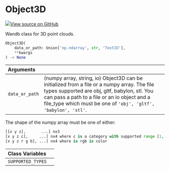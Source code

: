 # Object3D



[![](https://www.tensorflow.org/images/GitHub-Mark-32px.png)View source on GitHub](https://www.github.com/wandb/client/tree/v0.10.33/wandb/sdk/data_types.py#L586-L765)



Wandb class for 3D point clouds.

```python
Object3D(
    data_or_path: Union['np.ndarray', str, 'TextIO'],
    **kwargs
) -> None
```





| Arguments |  |
| :--- | :--- |
|  `data_or_path` |  (numpy array, string, io) Object3D can be initialized from a file or a numpy array. The file types supported are obj, gltf, babylon, stl. You can pass a path to a file or an io object and a file_type which must be one of `'obj', 'gltf', 'babylon', 'stl'`. |


The shape of the numpy array must be one of either:
```python
[[x y z],       ...] nx3
[x y z c],     ...] nx4 where c is a category with supported range [1, 14]
[x y z r g b], ...] nx4 where is rgb is color
```



| Class Variables |  |
| :--- | :--- |
|  `SUPPORTED_TYPES`<a id="SUPPORTED_TYPES"></a> |   |


